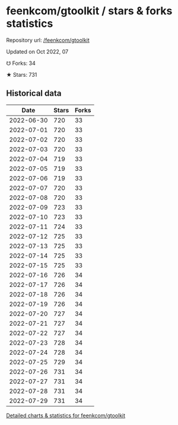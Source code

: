 # feenkcom/gtoolkit / stars & forks statistics

Repository url: [/feenkcom/gtoolkit](https://github.com/feenkcom/gtoolkit)

Updated on Oct 2022, 07

☋ Forks: 34

★ Stars: 731

## Historical data
| Date | Stars | Forks |
|------|-------|-------|
| 2022-06-30 | 720 | 33 | 
| 2022-07-01 | 720 | 33 | 
| 2022-07-02 | 720 | 33 | 
| 2022-07-03 | 720 | 33 | 
| 2022-07-04 | 719 | 33 | 
| 2022-07-05 | 719 | 33 | 
| 2022-07-06 | 719 | 33 | 
| 2022-07-07 | 720 | 33 | 
| 2022-07-08 | 720 | 33 | 
| 2022-07-09 | 723 | 33 | 
| 2022-07-10 | 723 | 33 | 
| 2022-07-11 | 724 | 33 | 
| 2022-07-12 | 725 | 33 | 
| 2022-07-13 | 725 | 33 | 
| 2022-07-14 | 725 | 33 | 
| 2022-07-15 | 725 | 33 | 
| 2022-07-16 | 726 | 34 | 
| 2022-07-17 | 726 | 34 | 
| 2022-07-18 | 726 | 34 | 
| 2022-07-19 | 726 | 34 | 
| 2022-07-20 | 727 | 34 | 
| 2022-07-21 | 727 | 34 | 
| 2022-07-22 | 727 | 34 | 
| 2022-07-23 | 728 | 34 | 
| 2022-07-24 | 728 | 34 | 
| 2022-07-25 | 729 | 34 | 
| 2022-07-26 | 731 | 34 | 
| 2022-07-27 | 731 | 34 | 
| 2022-07-28 | 731 | 34 | 
| 2022-07-29 | 731 | 34 | 


[Detailed charts & statistics for feenkcom/gtoolkit](https://reviewgithub.com/rep/feenkcom/gtoolkit)
